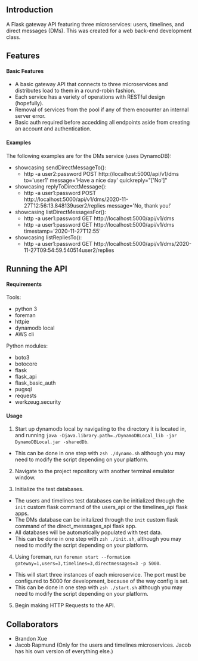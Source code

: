 ## Introduction
A Flask gateway API featuring three microservices: users, timelines, and direct messages (DMs). This was created for a web back-end development class.


## Features

#### Basic Features
- A basic gateway API that connects to three microservices and distributes load to them in a round-robin fashion.
- Each service has a variety of operations with RESTful design (hopefully).
- Removal of services from the pool if any of them encounter an internal server error.
- Basic auth required before accedding all endpoints aside from creating an account and authentication.

#### Examples
The following examples are for the DMs service (uses DynamoDB):
- showcasing sendDirectMessageTo():
  - http -a user2:password POST http://localhost:5000/api/v1/dms to='user1' message='Have a nice day' quickreply="['No']"
- showcasing replyToDirectMessage():
  - http -a user1:password POST http://localhost:5000/api/v1/dms/2020-11-27T12:56:13.848139user2/replies message='No, thank you!'
- showcasing listDirectMessagesFor():
  - http -a user1:password GET http://localhost:5000/api/v1/dms
  - http -a user1:password GET http://localhost:5000/api/v1/dms timestamp='2020-11-27T12:55'
- showcasing listRepliesTo():
  - http -a user1:password GET http://localhost:5000/api/v1/dms/2020-11-27T09:54:59.540514user2/replies


## Running the API

#### Requirements
Tools:
- python 3
- foreman
- httpie
- dynamodb local
- AWS cli

Python modules:
- boto3
- botocore
- flask
- flask_api
- flask_basic_auth
- pugsql
- requests
- werkzeug.security

#### Usage
1. Start up dynamodb local by navigating to the directory it is located in, and running `java -Djava.library.path=./DynamoDBLocal_lib -jar DynamoDBLocal.jar -sharedDb`.
  - This can be done in one step with `zsh ./dynamo.sh` although you may need to modify the script depending on your platform.
  
2. Navigate to the project repository with another terminal emulator window.

3. Initialize the test databases.
  - The users and timelines test databases can be initialized through the `init` custom flask command of the users_api or the timelines_api flask apps.
  - The DMs database can be initalized through the `init` custom flask command of the direct_messsages_api flask app.
  - All databases will be automatically populated with test data.
  - This can be done in one step with `zsh ./init.sh`, although you may need to modify the script depending on your platform.
  
4. Using foreman, run `foreman start --formation gateway=1,users=3,timelines=3,directmessages=3 -p 5000`.
  - This will start three instances of each microservice. The port must be configured to 5000 for development, because of the way config is set.
  - This can be done in one step with `zsh ./start.sh` although you may need to modify the script depending on your platform.

5. Begin making HTTP Requests to the API.


## Collaborators
- Brandon Xue
- Jacob Rapmund (Only for the users and timelines microservices. Jacob has his own version of everything else.)

